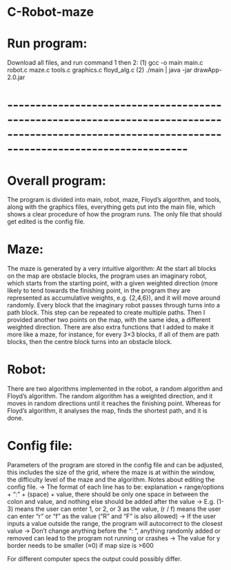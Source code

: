 # C-Robot-maze


# Run program:

Download all files, and run command 1 then 2:
(1)	gcc -o main main.c robot.c maze.c tools.c graphics.c floyd_alg.c
(2)	./main | java -jar drawApp-2.0.jar

# --------------------------------------------------------------------------------------------------------------------------------------------------

# Overall program:

The program is divided into main, robot, maze, Floyd’s algorithm, and tools, along with the graphics files, everything gets put into the main file, which shows a clear procedure of how the program runs. The only file that should get edited is the config file.

# Maze:

The maze is generated by a very intuitive algorithm: At the start all blocks on the map are obstacle blocks, the program uses an imaginary robot, which starts from the starting point, with a given weighted direction (more likely to tend towards the finishing point, in the program they are represented as accumulative weights, e.g. {2,4,6}), and it will move around randomly. Every block that the imaginary robot passes through turns into a path block. This step can be repeated to create multiple paths. Then I provided another two points on the map, with the same idea, a different weighted direction. There are also extra functions that I added to make it more like a maze, for instance, for every 3×3 blocks, if all of them are path blocks, then the centre block turns into an obstacle block.

# Robot:

There are two algorithms implemented in the robot, a random algorithm and Floyd’s algorithm. The random algorithm has a weighted direction, and it moves in random directions until it reaches the finishing point. Whereas for Floyd’s algorithm, it analyses the map, finds the shortest path, and it is done.

# Config file:

Parameters of the program are stored in the config file and can be adjusted, this includes the size of the grid, where the maze is at within the window, the difficulty level of the maze and the algorithm. Notes about editing the config file.
-> The format of each line has to be: explanation + range/options + “:” + (space) + value, there should be only one space in between the colon and value, and nothing else should be added after the value
-> E.g. (1-3) means the user can enter 1, or 2, or 3 as the value, (r / f) means the user can enter “r” or “f” as the value (“R” and “F” is also allowed)
-> If the user inputs a value outside the range, the program will autocorrect to the closest value
-> Don’t change anything before the “: ”, anything randomly added or removed can lead to the program not running or crashes
-> The value for y border needs to be smaller (≈0) if map size is >600

For different computer specs the output could possibly differ.
